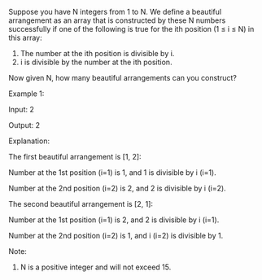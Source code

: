 Suppose you have N integers from 1 to N. We define a beautiful arrangement as an array that is constructed by these N numbers successfully if one of the following is true for the ith position (1 ≤ i ≤ N) in this array:

1. The number at the ith position is divisible by i.
1. i is divisible by the number at the ith position.

Now given N, how many beautiful arrangements can you construct?

Example 1:

Input: 2

Output: 2

Explanation:

The first beautiful arrangement is [1, 2]:

Number at the 1st position (i=1) is 1, and 1 is divisible by i (i=1).

Number at the 2nd position (i=2) is 2, and 2 is divisible by i (i=2).

The second beautiful arrangement is [2, 1]:

Number at the 1st position (i=1) is 2, and 2 is divisible by i (i=1).

Number at the 2nd position (i=2) is 1, and i (i=2) is divisible by 1.

Note:

1. N is a positive integer and will not exceed 15.


